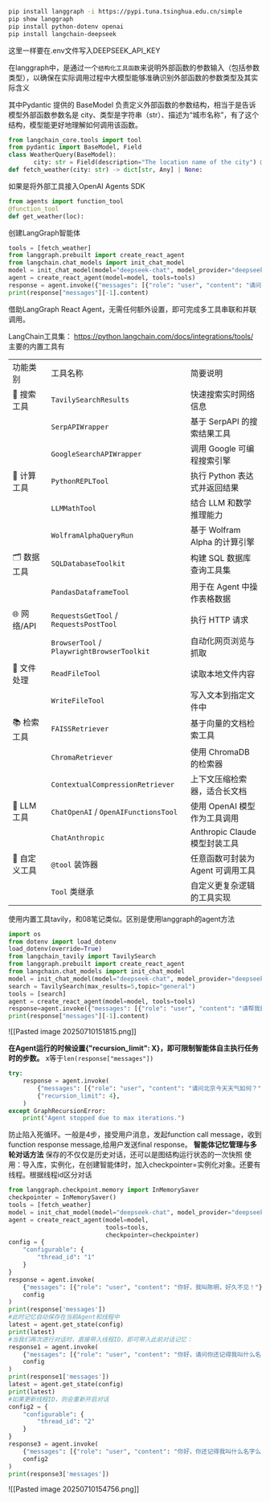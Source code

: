 ```bash
pip install langgraph -i https://pypi.tuna.tsinghua.edu.cn/simple
pip show langgraph
pip install python-dotenv openai
pip install langchain-deepseek
```
这里一样要在.env文件写入DEEPSEEK_API_KEY

在langgraph中，是通过一个`结构化工具函数`来说明外部函数的参数输入（包括参数类型），以确保在实际调用过程中大模型能够准确识别外部函数的参数类型及其实际含义

其中Pydantic 提供的 BaseModel 负责定义外部函数的参数结构，相当于是告诉模型外部函数参数名是 city、类型是字符串（str）、描述为“城市名称”，有了这个结构，模型能更好地理解如何调用该函数。
```python
from langchain_core.tools import tool 
from pydantic import BaseModel, Field 
class WeatherQuery(BaseModel): 
       city: str = Field(description="The location name of the city") @tool(args_schema = WeatherQuery)
def fetch_weather(city: str) -> dict[str, Any] | None:
```
如果是将外部工具接入OpenAI Agents SDK
```python
from agents import function_tool 
@function_tool 
def get_weather(loc):
```
创建LangGraph智能体
```python
tools = [fetch_weather]
from langgraph.prebuilt import create_react_agent
from langchain.chat_models import init_chat_model
model = init_chat_model(model="deepseek-chat", model_provider="deepseek")  
agent = create_react_agent(model=model, tools=tools)
response = agent.invoke({"messages": [{"role": "user", "content": "请问北京今天天气如何？"}]})
print(response["messages"][-1].content)
```
借助LangGraph React Agent，无需任何额外设置，即可完成多工具串联和并联调用。

 LangChain工具集： https://python.langchain.com/docs/integrations/tools/
主要的内置工具有

|   |   |   |
|---|---|---|
|功能类别|工具名称|简要说明|
|🔎 搜索工具|`TavilySearchResults`|快速搜索实时网络信息|
||`SerpAPIWrapper`|基于 SerpAPI 的搜索结果工具|
||`GoogleSearchAPIWrapper`|调用 Google 可编程搜索引擎|
|🧠 计算工具|`PythonREPLTool`|执行 Python 表达式并返回结果|
||`LLMMathTool`|结合 LLM 和数学推理能力|
||`WolframAlphaQueryRun`|基于 Wolfram Alpha 的计算引擎|
|🗂 数据工具|`SQLDatabaseToolkit`|构建 SQL 数据库查询工具集|
||`PandasDataframeTool`|用于在 Agent 中操作表格数据|
|🌐 网络/API|`RequestsGetTool` / `RequestsPostTool`|执行 HTTP 请求|
||`BrowserTool` / `PlaywrightBrowserToolkit`|自动化网页浏览与抓取|
|💾 文件处理|`ReadFileTool`|读取本地文件内容|
||`WriteFileTool`|写入文本到指定文件中|
|📚 检索工具|`FAISSRetriever`|基于向量的文档检索工具|
||`ChromaRetriever`|使用 ChromaDB 的检索器|
||`ContextualCompressionRetriever`|上下文压缩检索器，适合长文档|
|🧠 LLM 工具|`ChatOpenAI` / `OpenAIFunctionsTool`|使用 OpenAI 模型作为工具调用|
||`ChatAnthropic`|Anthropic Claude 模型封装工具|
|🔧 自定义工具|`@tool` 装饰器|任意函数可封装为 Agent 可调用工具|
||`Tool` 类继承|自定义更复杂逻辑的工具实现|
使用内置工具tavily，和08笔记类似。区别是使用langgraph的agent方法
```python
import os
from dotenv import load_dotenv 
load_dotenv(override=True)
from langchain_tavily import TavilySearch
from langgraph.prebuilt import create_react_agent
from langchain.chat_models import init_chat_model
model = init_chat_model(model="deepseek-chat", model_provider="deepseek")  
search = TavilySearch(max_results=5,topic="general")
tools = [search]
agent = create_react_agent(model=model, tools=tools)
response=agent.invoke({"messages": [{"role": "user", "content": "请帮我搜索最近OpenAI CEO在访谈中的核心观点。"}]})
print(response["messages"][-1].content)
```
![[Pasted image 20250710151815.png]]

**在Agent运行的时候设置{"recursion_limit": X}，即可限制智能体自主执行任务时的步数。**
x等于`len(response["messages"])`
```Python
try:
    response = agent.invoke(
        {"messages": [{"role": "user", "content": "请问北京今天天气如何？"}]},
        {"recursion_limit": 4},
    )
except GraphRecursionError:
    print("Agent stopped due to max iterations.")
```
防止陷入死循环。一般是4步，接受用户消息，发起function call message，收到function response message,给用户发送final response。
**智能体记忆管理与多轮对话方法**
保存的不仅仅是历史对话，还可以是图结构运行状态的一次快照
使用：导入库，实例化，在创建智能体时，加入checkpointer=实例化对象。还要有线程。根据线程id区分对话
```Python
from langgraph.checkpoint.memory import InMemorySaver
checkpointer = InMemorySaver()
tools = [fetch_weather]
model = init_chat_model(model="deepseek-chat", model_provider="deepseek")  
agent = create_react_agent(model=model, 
                           tools=tools,
                           checkpointer=checkpointer)
config = {
    "configurable": {
        "thread_id": "1"  
    }
}
response = agent.invoke(
    {"messages": [{"role": "user", "content": "你好，我叫陈明，好久不见！"}]},
    config
)
print(response['messages'])
#此时记忆自动保存在当前Agent和线程中
latest = agent.get_state(config)
print(latest)
#当我们再次进行对话时，直接带入线程ID，即可带入此前对话记忆：
response1 = agent.invoke(
    {"messages": [{"role": "user", "content": "你好，请问你还记得我叫什么名字么？"}]},
    config
)
print(response1['messages'])
latest = agent.get_state(config)
print(latest)
#如果更新线程ID，则会重新开启对话
config2 = {
    "configurable": {
        "thread_id": "2"  
    }
}
response3 = agent.invoke(
    {"messages": [{"role": "user", "content": "你好，你还记得我叫什么名字么？"}]},
    config2
)
print(response3['messages'])
```
![[Pasted image 20250710154756.png]]
